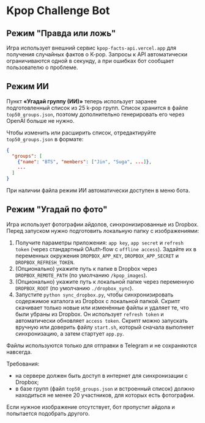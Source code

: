 # Kpop Challenge Bot

## Режим "Правда или ложь"

Игра использует внешний сервис `kpop-facts-api.vercel.app` для получения
случайных фактов о K-pop. Запросы к API автоматически ограничиваются одной в
секунду, а при ошибках бот сообщает пользователю о проблеме.

## Режим ИИ

Пункт **«Угадай группу (ИИ)»** теперь использует заранее подготовленный
список из 25 k-pop групп. Список хранится в файле `top50_groups.json`,
поэтому дополнительно генерировать его через OpenAI больше не нужно.

Чтобы изменить или расширить список, отредактируйте `top50_groups.json` в
формате:

```json
{
  "groups": [
    {"name": "BTS", "members": ["Jin", "Suga", ...]},
    ...
  ]
}
```

При наличии файла режим ИИ автоматически доступен в меню бота.

## Режим "Угадай по фото"
Игра использует фотографии айдолов, синхронизированные из Dropbox.
Перед запуском нужно подготовить локальную папку с изображениями:

1. Получите параметры приложения: `app key`, `app secret` и `refresh token`
   (через стандартный OAuth‑flow с `offline access`). Задайте их в переменных
   окружения `DROPBOX_APP_KEY`, `DROPBOX_APP_SECRET` и
   `DROPBOX_REFRESH_TOKEN`.
2. (Опционально) укажите путь к папке в Dropbox через `DROPBOX_REMOTE_PATH`
   (по умолчанию `/kpop_images`).
3. (Опционально) укажите путь к локальной папке через переменную
   `DROPBOX_ROOT` (по умолчанию `./dropbox_sync`).
4. Запустите `python sync_dropbox.py`, чтобы синхронизировать содержимое
   каталога из Dropbox с локальной папкой. Скрипт скачивает только новые
   или изменённые файлы и удаляет те, что были убраны из Dropbox. Он
   использует `refresh token` и автоматически обновляет `access token`.
   Скрипт можно запускать вручную или доверить файлу `start.sh`, который
   сначала выполняет синхронизацию, а затем стартует `app.py`.


Файлы используются только для отправки в Telegram и не сохраняются
навсегда.

Требования:

- на сервере должен быть доступ в интернет для синхронизации с Dropbox;
- в базе групп (файл `top50_groups.json` и встроенный список) должно
  находиться не менее 20 участников, для которых есть фотографии.

Если нужное изображение отсутствует, бот пропустит айдола и попытается
подобрать другого.

